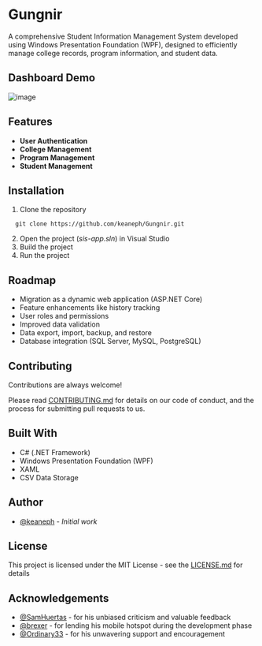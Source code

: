 # Gungnir

A comprehensive Student Information Management System developed using Windows Presentation Foundation (WPF), designed to 
efficiently manage college records, program information, and student data.


## Dashboard Demo

![image](https://github.com/user-attachments/assets/136fb263-1e1a-4737-922c-5fbb10c54b23)


## Features

- **User Authentication**
- **College Management**
- **Program Management**
- **Student Management**

## Installation

1. Clone the repository

```
  git clone https://github.com/keaneph/Gungnir.git
```

2. Open the project (*sis-app.sln*) in Visual Studio
3. Build the project
4. Run the project


## Roadmap

- Migration as a dynamic web application (ASP.NET Core)
- Feature enhancements like history tracking
- User roles and permissions
- Improved data validation
- Data export, import, backup, and restore
- Database integration (SQL Server, MySQL, PostgreSQL)


## Contributing

Contributions are always welcome!

Please read [CONTRIBUTING.md](CONTRIBUTING) for details on our code of conduct, and the
process for submitting pull requests to us.


## Built With
- C# (.NET Framework)
- Windows Presentation Foundation (WPF)
- XAML
- CSV Data Storage


## Author
* [@keaneph](https://github.com/keaneph) - *Initial work*


## License

This project is licensed under the MIT License - see the [LICENSE.md](LICENSE.md) for details


## Acknowledgements
* [@SamHuertas](https://github.com/SamHuertas) - for his unbiased criticism and valuable feedback
* [@brexer](https://github.com/brexer) - for lending his mobile hotspot during the development phase
* [@Ordinary33](https://github.com/Ordinary33) - for his unwavering support and encouragement
